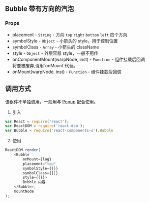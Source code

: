 ## Bubble 带有方向的汽泡

### Props
+ placement - `String` - 方向 `top` `right` `bottom` `left` 四个方向
+ symbolStyle - `Object` - 小箭头的 style，用于控制位置
+ symbolClass - `Array` - 小箭头的 className
+ style - `Object` - 外层容器 style，一般不用传
+ onComponentMount(warpNode, inst) - `Function` - 组件挂载后回调
  <div class="warning">将要被废弃,请用`onMount`代替。</div>
+ onMount(warpNode, inst) - `Function` - 组件挂载后回调

## 调用方式
该组件不单独调用，一般用与 [Popup](./docs.html) 配合使用。

1. 引入
```JavaScript
var React = require('react');
var ReactDOM = require('react-dom');
var Bubble = require('react-components-s').Bubble
```

2. 使用
```JavaScript
ReactDOM.render(
    <Bubble 
        onMount={log}
        placement="top"
        symbolStyle={{}}
        symbolClass={[]}
        style={{}}>
        Bubble 内容
    </Bubble>,
    mountNode
);
```